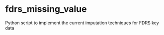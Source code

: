# fdrs_missing_value
Python script to implement the current imputation techniques for FDRS key data
